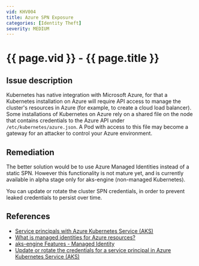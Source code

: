 ```yaml
---
vid: KHV004
title: Azure SPN Exposure
categories: [Identity Theft]
severity: MEDIUM
---
```


# {{ page.vid }} - {{ page.title }}

## Issue description

Kubernetes has native integration with Microsoft Azure, for that a Kubernetes installation on Azure will require API access to manage the cluster's resources in Azure (for example, to create a cloud load balancer). Some installations of Kubernetes on Azure rely on a shared file on the node that contains credentials to the Azure API under `/etc/kubernetes/azure.json`. A Pod with access to this file may become a gateway for an attacker to control your Azure environment.

## Remediation

The better solution would be to use Azure Managed Identities instead of a static SPN. However this functionality is not mature yet, and is currently available in alpha stage only for aks-engine (non-managed Kubernetes).

You can update or rotate the cluster SPN credentials, in order to prevent leaked credentials to persist over time.

## References

- [Service principals with Azure Kubernetes Service (AKS)](https://github.com/MicrosoftDocs/azure-docs/blob/master/articles/aks/kubernetes-service-principal.md)
- [What is managed identities for Azure resources?](https://docs.microsoft.com/en-us/azure/active-directory/managed-identities-azure-resources/overview)
- [aks-engine Features - Managed Identity](https://github.com/Azure/aks-engine/blob/master/docs/topics/features.md#managed-identity)
- [Update or rotate the credentials for a service principal in Azure Kubernetes Service (AKS)](https://github.com/MicrosoftDocs/azure-docs/blob/master/articles/aks/update-credentials.md)
